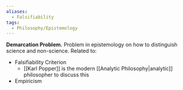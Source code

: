 ```yaml
---
aliases:
  - Falsifiability
tags:
  - Philosophy/Epistemology
---
```

**Demarcation Problem.** Problem in epistemology on how to distinguish science and non-science. Related to:
- Falsifiability Criterion
	- [[Karl Popper]] is the modern [[Analytic Philosophy|analytic]] philosopher to discuss this
- Empiricism
